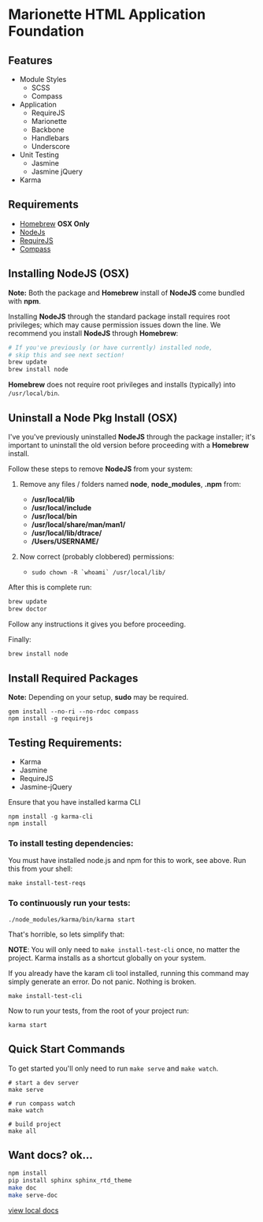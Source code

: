 # Marionette HTML Application Foundation

## Features

* Module Styles
    * SCSS
    * Compass
* Application
    * RequireJS
    * Marionette
    * Backbone
    * Handlebars
    * Underscore
* Unit Testing
    * Jasmine
    * Jasmine jQuery
* Karma

## Requirements

* [Homebrew](http://brew.sh/) **OSX Only**
* [NodeJs](http://nodejs.org/download/)
* [RequireJS](http://requirejs.org/)
* [Compass](http://compass-style.org/)

## Installing NodeJS (OSX)

**Note:** Both the package and **Homebrew** install of **NodeJS** come bundled with **npm**.

Installing **NodeJS** through the standard package install requires root privileges; which may cause permission issues down the line. We recommend you install **NodeJS** through **Homebrew**:

```sh
# If you've previously (or have currently) installed node,
# skip this and see next section!
brew update
brew install node
```

**Homebrew** does not require root privileges and installs (typically) into `/usr/local/bin`.

## Uninstall a Node Pkg Install (OSX)

I've you've previously uninstalled **NodeJS** through the package installer; it's important to uninstall the old version before proceeding with a **Homebrew** install.

Follow these steps to remove **NodeJS** from your system:

1. Remove any files / folders named **node**, **node_modules**, **.npm** from:
    - **/usr/local/lib**
    - **/usr/local/include**
    - **/usr/local/bin**
    - **/usr/local/share/man/man1/**
    - **/usr/local/lib/dtrace/**
    - **/Users/USERNAME/**

2. Now correct (probably clobbered) permissions:
    - ```sudo chown -R `whoami` /usr/local/lib/```

After this is complete run:

```sh
brew update
brew doctor
```

Follow any instructions it gives you before proceeding.

Finally:

```sh
brew install node
```

## Install Required Packages

**Note:** Depending on your setup, **sudo** may be required.


```
gem install --no-ri --no-rdoc compass
npm install -g requirejs

```

## Testing Requirements:

* Karma
* Jasmine
* RequireJS
* Jasmine-jQuery

Ensure that you have installed karma CLI

```
npm install -g karma-cli
npm install
```

### To install testing dependencies:

You must have installed node.js and npm for this to work, see above.
Run this from your shell:

```
make install-test-reqs
```

### To continuously run your tests:

```
./node_modules/karma/bin/karma start
```

That's horrible, so lets simplify that:

**NOTE**: You will only need to `make install-test-cli` once, no matter the
project. Karma installs as a shortcut globally on your system.

If you already have the karam cli tool installed, running this command
may simply generate an error. Do not panic. Nothing is broken.

```
make install-test-cli
```

Now to run your tests, from the root of your project run:

```
karma start
```

## Quick Start Commands

To get started you'll only need to run `make serve` and `make watch`.

```
# start a dev server
make serve

# run compass watch
make watch

# build project
make all
```

## Want docs? ok...

``` bash
npm install
pip install sphinx sphinx_rtd_theme
make doc
make serve-doc
```
[view local docs](http://localhost:8000/)